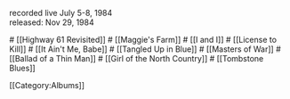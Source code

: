 <p class="recdate">recorded live July 5-8, 1984<br>
released: Nov 29, 1984</p>
# [[Highway 61 Revisited]]
# [[Maggie's Farm]]
# [[I and I]]
# [[License to Kill]]
# [[It Ain't Me, Babe]]
# [[Tangled Up in Blue]]
# [[Masters of War]]
# [[Ballad of a Thin Man]]
# [[Girl of the North Country]]
# [[Tombstone Blues]]

[[Category:Albums]]